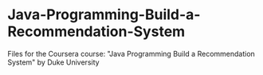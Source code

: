 # Java-Programming-Build-a-Recommendation-System
Files for the Coursera course: "Java Programming Build a Recommendation System" by Duke University
